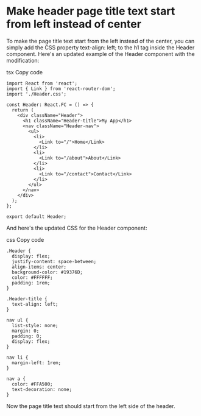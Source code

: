 # Make header page title text start from left instead of center

To make the page title text start from the left instead of the center, you can simply add the CSS property text-align: left; to the h1 tag inside the Header component. Here's an updated example of the Header component with the modification:

tsx
Copy code

```
import React from 'react';
import { Link } from 'react-router-dom';
import './Header.css';

const Header: React.FC = () => {
  return (
    <div className="Header">
      <h1 className="Header-title">My App</h1>
      <nav className="Header-nav">
        <ul>
          <li>
            <Link to="/">Home</Link>
          </li>
          <li>
            <Link to="/about">About</Link>
          </li>
          <li>
            <Link to="/contact">Contact</Link>
          </li>
        </ul>
      </nav>
    </div>
  );
};

export default Header;
```

And here's the updated CSS for the Header component:

css
Copy code

```
.Header {
  display: flex;
  justify-content: space-between;
  align-items: center;
  background-color: #19376D;
  color: #FFFFFF;
  padding: 1rem;
}

.Header-title {
  text-align: left;
}

nav ul {
  list-style: none;
  margin: 0;
  padding: 0;
  display: flex;
}

nav li {
  margin-left: 1rem;
}

nav a {
  color: #FFA500;
  text-decoration: none;
}
```

Now the page title text should start from the left side of the header.
